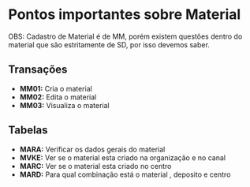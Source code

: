 # Pontos importantes sobre Material

OBS: Cadastro de Material é de MM, porém existem questões dentro do material que são estritamente de SD, por isso devemos saber.


## Transações

- **MM01:** Cria o material
- **MM02:** Edita o material 
- **MM03:** Visualiza o material 


## Tabelas

- **MARA:** Verificar os dados gerais do material
- **MVKE:** Ver se o material esta criado na organização e no canal
- **MARC:** Ver se o material esta criado no centro 
- **MARD:** Para qual combinação está o material , deposito e centro



